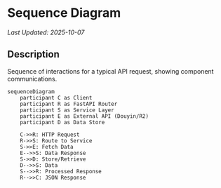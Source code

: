 # Sequence Diagram

_Last Updated: 2025-10-07_

## Description

Sequence of interactions for a typical API request, showing component communications.

<!--@auto:diagram:seq:start-->

```mermaid
sequenceDiagram
    participant C as Client
    participant R as FastAPI Router
    participant S as Service Layer
    participant E as External API (Douyin/R2)
    participant D as Data Store

    C->>R: HTTP Request
    R->>S: Route to Service
    S->>E: Fetch Data
    E-->>S: Data Response
    S->>D: Store/Retrieve
    D-->>S: Data
    S-->>R: Processed Response
    R-->>C: JSON Response
```

<!--@auto:diagram:seq:end-->
